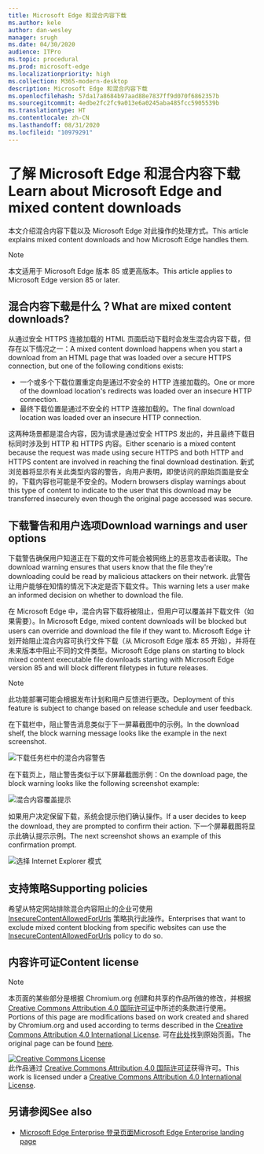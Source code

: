 ```yaml
---
title: Microsoft Edge 和混合内容下载
ms.author: kele
author: dan-wesley
manager: srugh
ms.date: 04/30/2020
audience: ITPro
ms.topic: procedural
ms.prod: microsoft-edge
ms.localizationpriority: high
ms.collection: M365-modern-desktop
description: Microsoft Edge 和混合内容下载
ms.openlocfilehash: 57da17a8684b97aad88e7837ff9d070f6862357b
ms.sourcegitcommit: 4edbe2fc2fc9a013e6a0245aba485fcc5905539b
ms.translationtype: HT
ms.contentlocale: zh-CN
ms.lasthandoff: 08/31/2020
ms.locfileid: "10979291"
---
```

# <span data-ttu-id="dbfb5-103">了解 Microsoft Edge 和混合内容下载</span><span class="sxs-lookup"><span data-stu-id="dbfb5-103">Learn about Microsoft Edge and mixed content downloads</span></span>

<span data-ttu-id="dbfb5-104">本文介绍混合内容下载以及 Microsoft Edge 对此操作的处理方式。</span><span class="sxs-lookup"><span data-stu-id="dbfb5-104">This article explains mixed content downloads and how Microsoft Edge handles them.</span></span>

>[!NOTE]
><span data-ttu-id="dbfb5-105">本文适用于 Microsoft Edge 版本 85 或更高版本。</span><span class="sxs-lookup"><span data-stu-id="dbfb5-105">This article applies to Microsoft Edge version 85 or later.</span></span>

## <span data-ttu-id="dbfb5-106">混合内容下载是什么？</span><span class="sxs-lookup"><span data-stu-id="dbfb5-106">What are mixed content downloads?</span></span>

<span data-ttu-id="dbfb5-107">从通过安全 HTTPS 连接加载的 HTML 页面启动下载时会发生混合内容下载，但存在以下情况之一：</span><span class="sxs-lookup"><span data-stu-id="dbfb5-107">A mixed content download happens when you start a download from an HTML page that was loaded over a secure HTTPS connection, but one of the following conditions exists:</span></span>

- <span data-ttu-id="dbfb5-108">一个或多个下载位置重定向是通过不安全的 HTTP 连接加载的。</span><span class="sxs-lookup"><span data-stu-id="dbfb5-108">One or more of the download location's redirects was loaded over an insecure HTTP connection.</span></span>
- <span data-ttu-id="dbfb5-109">最终下载位置是通过不安全的 HTTP 连接加载的。</span><span class="sxs-lookup"><span data-stu-id="dbfb5-109">The final download location was loaded over an insecure HTTP connection.</span></span>

<span data-ttu-id="dbfb5-110">这两种场景都是混合内容，因为请求是通过安全 HTTPS 发出的，并且最终下载目标同时涉及到 HTTP 和 HTTPS 内容。</span><span class="sxs-lookup"><span data-stu-id="dbfb5-110">Either scenario is a mixed content because the request was made using secure HTTPS and both HTTP and HTTPS content are involved in reaching the final download destination.</span></span> <span data-ttu-id="dbfb5-111">新式浏览器将显示有关此类型内容的警告，向用户表明，即使访问的原始页面是安全的，下载内容也可能是不安全的。</span><span class="sxs-lookup"><span data-stu-id="dbfb5-111">Modern browsers display warnings about this type of content to indicate to the user that this download may be transferred insecurely even though the original page accessed was secure.</span></span>

## <span data-ttu-id="dbfb5-112">下载警告和用户选项</span><span class="sxs-lookup"><span data-stu-id="dbfb5-112">Download warnings and user options</span></span>

<span data-ttu-id="dbfb5-113">下载警告确保用户知道正在下载的文件可能会被网络上的恶意攻击者读取。</span><span class="sxs-lookup"><span data-stu-id="dbfb5-113">The download warning ensures that users know that the file they're downloading could be read by malicious attackers on their network.</span></span> <span data-ttu-id="dbfb5-114">此警告让用户能够在知情的情况下决定是否下载文件。</span><span class="sxs-lookup"><span data-stu-id="dbfb5-114">This warning lets a user make an informed decision on whether to download the file.</span></span>

<span data-ttu-id="dbfb5-115">在 Microsoft Edge 中，混合内容下载将被阻止，但用户可以覆盖并下载文件（如果需要）。</span><span class="sxs-lookup"><span data-stu-id="dbfb5-115">In Microsoft Edge, mixed content downloads will be blocked but users can override and download the file if they want to.</span></span> <span data-ttu-id="dbfb5-116">Microsoft Edge 计划开始阻止混合内容可执行文件下载（从 Microsoft Edge 版本 85 开始），并将在未来版本中阻止不同的文件类型。</span><span class="sxs-lookup"><span data-stu-id="dbfb5-116">Microsoft Edge plans on starting to block mixed content executable file downloads starting with Microsoft Edge version 85 and will block different filetypes in future releases.</span></span>

> [!NOTE]
> <span data-ttu-id="dbfb5-117">此功能部署可能会根据发布计划和用户反馈进行更改。</span><span class="sxs-lookup"><span data-stu-id="dbfb5-117">Deployment of this feature is subject to change based on release schedule and user feedback.</span></span>

<!-- The schedule of the block for different filetypes is to be determined and may be impacted by usage data and user feedback. -->

<span data-ttu-id="dbfb5-118">在下载栏中，阻止警告消息类似于下一屏幕截图中的示例。</span><span class="sxs-lookup"><span data-stu-id="dbfb5-118">In the download shelf, the block warning message looks like the example in the next screenshot.</span></span>

 ![下载任务栏中的混合内容警告](./media/edge-learnmore-mixed-content-downloads/edge-mixed-content-download-tray-warning.png)

<span data-ttu-id="dbfb5-120">在下载页上，阻止警告类似于以下屏幕截图示例：</span><span class="sxs-lookup"><span data-stu-id="dbfb5-120">On the download page, the block warning looks like the following screenshot example:</span></span>

 ![混合内容覆盖提示](./media/edge-learnmore-mixed-content-downloads/edge-mixed-content-download-page-warning.png)

<span data-ttu-id="dbfb5-122">如果用户决定保留下载，系统会提示他们确认操作。</span><span class="sxs-lookup"><span data-stu-id="dbfb5-122">If a user decides to keep the download, they are prompted to confirm their action.</span></span> <span data-ttu-id="dbfb5-123">下一个屏幕截图将显示此确认提示示例。</span><span class="sxs-lookup"><span data-stu-id="dbfb5-123">The next screenshot shows an example of this confirmation prompt.</span></span>

 ![选择 Internet Explorer 模式](./media/edge-learnmore-mixed-content-downloads/edge-mixed-content-download-override.png)

## <span data-ttu-id="dbfb5-125">支持策略</span><span class="sxs-lookup"><span data-stu-id="dbfb5-125">Supporting policies</span></span>

<span data-ttu-id="dbfb5-126">希望从特定网站排除混合内容阻止的企业可使用 [InsecureContentAllowedForUrls](https://docs.microsoft.com/deployedge/microsoft-edge-policies#insecurecontentallowedforurls) 策略执行此操作。</span><span class="sxs-lookup"><span data-stu-id="dbfb5-126">Enterprises that want to exclude mixed content blocking from specific websites can use the [InsecureContentAllowedForUrls](https://docs.microsoft.com/deployedge/microsoft-edge-policies#insecurecontentallowedforurls) policy to do so.</span></span>

## <span data-ttu-id="dbfb5-127">内容许可证</span><span class="sxs-lookup"><span data-stu-id="dbfb5-127">Content license</span></span>

> [!NOTE]
> <span data-ttu-id="dbfb5-128">本页面的某些部分是根据 Chromium.org 创建和共享的作品所做的修改，并根据 [Creative Commons Attribution 4.0 国际许可证](http://creativecommons.org/licenses/by/4.0/)中所述的条款进行使用。</span><span class="sxs-lookup"><span data-stu-id="dbfb5-128">Portions of this page are modifications based on work created and shared by Chromium.org and used according to terms described in the [Creative Commons Attribution 4.0 International License](http://creativecommons.org/licenses/by/4.0/).</span></span> <span data-ttu-id="dbfb5-129">可在[此处](https://developers.google.com/web/fundamentals/security/prevent-mixed-content/what-is-mixed-content)找到原始页面。</span><span class="sxs-lookup"><span data-stu-id="dbfb5-129">The original page can be found [here](https://developers.google.com/web/fundamentals/security/prevent-mixed-content/what-is-mixed-content).</span></span>
  
<a rel="license" href="http://creativecommons.org/licenses/by/4.0/"><img alt="Creative Commons License" style="border-width:0" src="https://i.creativecommons.org/l/by/4.0/88x31.png" /></a><br /><span data-ttu-id="dbfb5-130">此作品通过 <a rel="license" href="http://creativecommons.org/licenses/by/4.0/">Creative Commons Attribution 4.0 国际许可证</a>获得许可。</span><span class="sxs-lookup"><span data-stu-id="dbfb5-130">This work is licensed under a <a rel="license" href="http://creativecommons.org/licenses/by/4.0/">Creative Commons Attribution 4.0 International License</a>.</span></span>

## <span data-ttu-id="dbfb5-131">另请参阅</span><span class="sxs-lookup"><span data-stu-id="dbfb5-131">See also</span></span>

- [<span data-ttu-id="dbfb5-132">Microsoft Edge Enterprise 登录页面</span><span class="sxs-lookup"><span data-stu-id="dbfb5-132">Microsoft Edge Enterprise landing page</span></span>](https://aka.ms/EdgeEnterprise)
